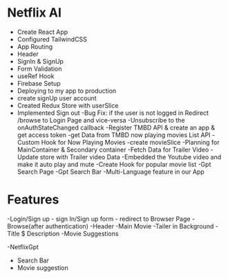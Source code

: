 # Netflix AI
 - Create React App
 - Configured TailwindCSS
 - App Routing
 - Header
 - SignIn & SignUp 
 - Form Validation 
 - useRef Hook
 - Firebase Setup
 - Deploying to my app to production
 - create signUp user account
 - Created Redux Store with userSlice
 -  Implemented Sign out
 -Bug Fix: if the user is not logged in Redirect /browse to Login Page  and vice-versa
 -Unsubscribe to the onAuthStateChanged callback 
 -Register TMBD API & create an app & get access token
 -get Data from TMBD now playing movies List API
 -Custom Hook for Now Playing Movies
 -create movieSlice
 -Planning for MainContainer & Secondary container
 -Fetch Data for Trailer Video
 -Update store with Trailer video Data
 -Embedded the Youtube video and make it auto play and mute 
 -Create Hook for popular movie list
 -Gpt Search Page
 -Gpt Search Bar
 -Multi-Language feature in our App
 

 # Features 
 -Login/Sign up
    - sign In/Sign up form
    - redirect to Browser Page 
-Browse(after authentication)
    -Header
    -Main Movie
         -Tailer in Background
         -Title $ Description
         -Movie Suggestions


-NetflixGpt
  - Search Bar
  - Movie suggestion            


 
